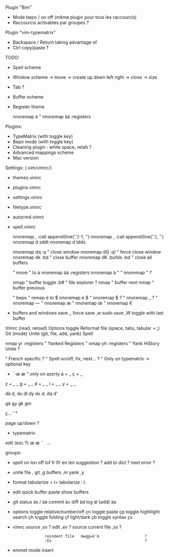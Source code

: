 
Plugin "Bim"

- Mode bepo / on off (même plugin pour tous les raccourcis)
- Raccourcis activables par groupes ?

Plugin "vim-typematrix"
- Backspace / Return taking advantage of
- Ctrl copy/paste ?


TODO:

- Spell scheme
- Window scheme
    -> move
    -> create up down left right
    -> close
    -> size
- Tab ?
- Buffer scheme
- Register theme

    nnoremap à "
    nnoremap àà :registers<CR>


Plugins:

- TypeMatrix (with toggle key)
- Bepo mode (with toggle key)
- Cleaning plugin : white space, retab ?
- Advanced mappings scheme
- Mac version


Settings: (.vim/vimrc/)

- themes.vimrc
- plugins.vimrc
- settings.vimrc
- filetype.vimrc
- autocmd.vimrc
- spell.vimrc


    nnoremap ,<Backspace>  :call append(line('.')-1, '')<CR>
    nnoremap ,<Enter>      :call append(line('.'), '')<CR>
    nnoremap d<Backspace>  sddt
    nnoremap d<Enter>      tdds

    nnoremap dq :q<CR>          " close window
    nnoremap dQ :q!<CR>         " force close window
    nnoremap dk :bd<CR>         " close buffer
    nnoremap dK :bufdo :bd<CR>  " close all buffers


    " move " to à
    nnoremap àà :registers<CR>
    nnoremap à "
    " nnoremap " ?


    nmap <Tab>      " buffer toggle :b#
                    " file explorer ?
    nmap <C-Tab>    " buffer next
    nmap <S-Tab>    " buffer previous

    " bepo
    " remap è to $
    nnoremap è $
    " nnoremap $ ?
    " nnoremap _ ?
    " nnoremap —
    " nnoremap æ
    " nnoremap œ
    " nnoremap €


- buffers and windows
                    save                        ,,
                    force save                  ,w
                    sudo save                   ,W
                    toggle with last buffer


Vimrc (read, reload)
Options toggle
Reformat file   (space, tabs, tabular =:,)
Git (mode)
Unite (git, file, add, yank)
Spell

nmap yr :registers<CR> " Yanked Registers
" nmap yh :registers<CR> " Yank HiStory Unite ?

" French specific ?
" Spell on/off, fix, next… ?
" Only on typematrix -> optional key

- \`
œ
æ
" only on azerty
à + _
ç + _

z + _ _
g + _ _
d + _ _
l + _ _
y + _ _

dà
d,
du
dl
dy
dx
d.
dq
d'

gà
gy
gk
gm


ç…
’
°

page up/down ?

+ typematrix

edit (esc ?)
œ
æ
¨
 
…


groups:

- spell             on                          lon
                    off                         lof
                    fr                          lfr
                    en                          len
                    suggestion                  ?
                    add to dict                 ?
                    next error                  ?

- unite             file                        ,<space>
                    git                         ,g
                    buffers                     ,m
                    yank                        ,y

- format
                    tabularize =                l=
                    tabularize :                l.

- edit
                    quick buffer paste
                    show buffers


- git
                    status                      às / àà
                    commit                      àc
                    diff                        àd
                    log                         àl
                    (add)                       àa

- options
                    toggle relative/number/off  çn
                    toggle paste                çp
                    toggle hightlight search    çh
                    toggle folding              çf
                    light/dark                  çb
                    toggle syntax               çs

- vimrc
                    source                      ,sv             ?
                    edit                        ,ev             ?
                    source current file         ,ss             ?

                    reindent file   mwgg=G'm                    ?
                    :Ex                                         ?

- emmet mode insert
